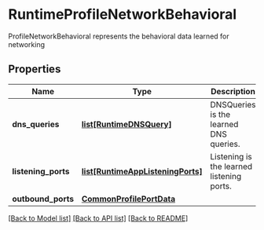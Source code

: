 # RuntimeProfileNetworkBehavioral

ProfileNetworkBehavioral represents the behavioral data learned for networking

## Properties
Name | Type | Description | Notes
------------ | ------------- | ------------- | -------------
**dns_queries** | [**list[RuntimeDNSQuery]**](RuntimeDNSQuery.md) | DNSQueries is the learned DNS queries.  | [optional] 
**listening_ports** | [**list[RuntimeAppListeningPorts]**](RuntimeAppListeningPorts.md) | Listening is the learned listening ports.  | [optional] 
**outbound_ports** | [**CommonProfilePortData**](CommonProfilePortData.md) |  | [optional] 

[[Back to Model list]](../README.md#documentation-for-models) [[Back to API list]](../README.md#documentation-for-api-endpoints) [[Back to README]](../README.md)


